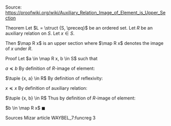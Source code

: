 # 

Source: https://proofwiki.org/wiki/Auxiliary_Relation_Image_of_Element_is_Upper_Section

Theorem
Let $L = \struct {S, \preceq}$ be an ordered set.
Let $R$ be an auxiliary relation on $S$.
Let $x \in S$.

Then $\map R x$ is an upper section
where $\map R x$ denotes the image of $x$ under $R$.


Proof
Let $a \in \map R x, b \in S$ such that

$a \preceq b$
By definition of $R$-image of element:

$\tuple {x, a} \in R$
By definition of reflexivity:

$x \preceq x$
By definition of auxiliary relation:

$\tuple {x, b} \in R$
Thus by definition of $R$-image of element:

$b \in \map R x$
$\blacksquare$


Sources
Mizar article WAYBEL_7:funcreg 3




